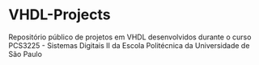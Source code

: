 # VHDL-Projects
Repositório público de projetos em VHDL desenvolvidos durante o curso PCS3225 - Sistemas Digitais II da Escola Politécnica da Universidade de São Paulo
